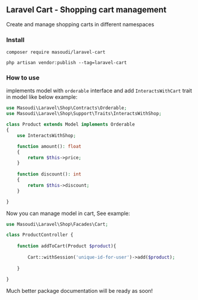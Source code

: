## Laravel Cart - Shopping cart management

Create and manage shopping carts in different namespaces

### Install

```shell
composer require masoudi/laravel-cart
```

```shell
php artisan vendor:publish --tag=laravel-cart
```

### How to use
implements model with `orderable` interface and add `InteractsWithCart` 
trait in model like below example:

```php
use Masoudi\Laravel\Shop\Contracts\Orderable;
use Masoudi\Laravel\Shop\Support\Traits\InteractsWithShop;

class Product extends Model implements Orderable
{
    use InteractsWithShop;

    function amount(): float
    {
        return $this->price;
    }
    
    function discount(): int
    {
        return $this->discount;
    }

}
```
Now you can manage model in cart, See example:

```php
use Masoudi\Laravel\Shop\Facades\Cart;

class ProductController {
    
    function addToCart(Product $product){
    
        Cart::withSession('unique-id-for-user')->add($product);
        
    }
    
}

```

Much better package documentation will be ready as soon!